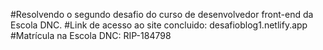 #Resolvendo o segundo desafio do curso de desenvolvedor front-end da Escola DNC.
#Link de acesso ao site concluido: desafioblog1.netlify.app
#Matrícula na Escola DNC: RIP-184798